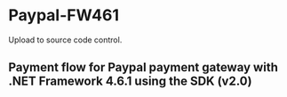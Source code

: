 # Paypal-FW461
Upload to source code control.
## Payment flow for Paypal payment gateway with .NET Framework 4.6.1 using the SDK (v2.0)
